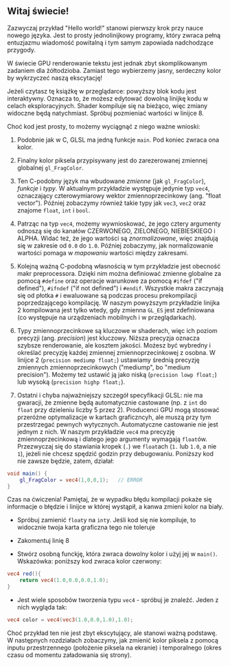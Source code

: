 ## Witaj świecie!

Zazwyczaj przykład "Hello world!" stanowi pierwszy krok przy nauce nowego języka. Jest to prosty jednolinijkowy programy, który zwraca pełną entuzjazmu wiadomość powitalną i tym samym zapowiada nadchodzące przygody. 

<!-- Usually the "Hello world!" example is the first step to learning a new language. It's a simple one-line program that outputs an enthusiastic welcoming message and declares opportunities ahead. -->

W świecie GPU renderowanie tekstu jest jednak zbyt skomplikowanym zadaniem dla żółtodzioba. Zamiast tego wybierzemy jasny, serdeczny kolor by wykrzyczeć naszą ekscytację! 

<!-- In GPU-land rendering text is an overcomplicated task for a first step, instead we'll choose a bright welcoming color to shout our enthusiasm! -->

<div class="codeAndCanvas" data="hello_world.frag"></div>

Jeżeli czytasz tę książkę w przeglądarce: powyższy blok kodu jest interaktywny. Oznacza to, że możesz edytować dowolną linijkę kodu w celach eksploracyjnych. Shader kompiluje się na bieżąco, więc zmiany widoczne będą natychmiast. Spróbuj pozmieniać wartości w linijce 8. 

<!-- If you are reading this book in a browser the previous block of code is interactive. That means you can click and change any part of the code you want to explore. Changes will be updated immediately thanks to the GPU architecture that compiles and replaces shaders *on the fly*. Give it a try by changing the values on line 8. -->

Choć kod jest prosty, to możemy wyciągnąć z niego ważne wnioski:

1.  Podobnie jak w C, GLSL ma jedną funkcje `main`. Pod koniec zwraca ona kolor.

2. Finalny kolor piksela przypisywany jest do zarezerowanej zmiennej globalnej `gl_FragColor`.

3. Ten C-podobny język ma wbudowane *zmienne* (jak `gl_FragColor`), *funkcje* i *typy*. W aktualnym przykładzie występuje jedynie typ `vec4`, oznaczający czterowymiarowy wektor zmiennoprzecinkowy (ang. "float vector"). Później zobaczymy również takie typy jak `vec3`, `vec2` oraz znajome `float`, `int` i `bool`.

4. Patrząc na typ `vec4`, możemy wywnioskować, że jego cztery argumenty odnoszą się do kanałów CZERWONEGO, ZIELONEGO, NIEBIESKIEGO i ALPHA. Widać też, że jego wartości są *znormalizowane*, więc znajdują się w zakresie od `0.0` do `1.0`. Później zobaczymy, jak normalizowanie wartości pomaga w *mapowaniu* wartości między zakresami.

5. Kolejną ważną C-podobną własnością w tym przykładzie jest obecność makr preprocessora. Dzięki nim można definiować zmienne globalne za pomocą `#define` oraz operacje warunkowe za pomocą `#ifdef` ("if defined"), `#ifndef` ("if not defined") i `#endif`. Wszystkie makra zaczynają się od płotka `#` i ewaluowane są podczas procesu prekompilacji poprzedzającego kompilację. W naszym powyższym przykładzie linijka 2  kompilowana jest tylko wtedy, gdy zmienna `GL_ES` jest zdefiniowana (co występuje na urządzeniach mobilnych i w przeglądarkach). 

<!-- Although these simple lines of code don't look like a lot, we can infer substantial knowledge from them:

1. Shader Language has a single `main` function that returns a color at the end. This is similar to C.

2. The final pixel color is assigned to the reserved global variable `gl_FragColor`.

3. This C-flavored language has built in *variables* (like `gl_FragColor`), *functions* and *types*. In this case we've just been introduced to `vec4` that stands for a four dimensional vector of floating point precision. Later we will see more types like `vec3` and `vec2` together with the popular: `float`, `int` and `bool`.

4. If we look closely to the `vec4` type we can infer that the four arguments respond to the RED, GREEN, BLUE and ALPHA channels. Also we can see that these values are *normalized*, which means they go from `0.0` to `1.0`. Later, we will learn how normalizing values makes it easier to *map* values between variables.

5. Another important *C feature* we can see in this example is the presence of preprocessor macros. Macros are part of a pre-compilation step. With them it is possible to `#define` global variables and do some basic conditional operation (with `#ifdef` and `#endif`). All the macro commands begin with a hashtag (`#`). Pre-compilation happens right before compiling and copies all the calls to `#defines` and check `#ifdef` (is defined) and `#ifndef` (is not defined) conditionals. In our "hello world!" example above, we only insert the line 2 if `GL_ES` is defined, which mostly happens when the code is compiled on mobile devices and browsers. -->

6. Typy zmiennoprzecinkowe są kluczowe w shaderach, więc ich  poziom precyzji (ang. *precision*) jest kluczowy. Niższa precyzja oznacza szybsze renderowanie, ale kosztem jakości. Możesz być wybredny i określać precyzję każdej zmiennej zmiennoprzecinkowej z osobna. W linijce 2 (`precision mediump float;`) ustawiamy średnią precyzję zmiennych zmiennoprzecinkowych ("mediump", bo "medium precision"). Możemy też ustawić ją jako niską (`precision lowp float;`) lub wysoką (`precision highp float;`).

7. Ostatni i chyba najważniejszy szczegół specyfikacji GLSL: nie ma gwaracji, że zmienne będą automatycznie castowane (np. z `int` do `float` przy dzieleniu liczby 5 przez 2). Producenci GPU mogą stosować przeróżne optymalizacje w kartach graficzncyh, ale muszą przy tym przestrzegać pewnych wytycznych. Automatyczne castowanie nie jest jednym z nich. W naszym przykładzie `vec4` ma precyzję zmiennoprzecinkową i dlatego jego argumenty wymagają `float`ów. Przezwyczaj się do stawiania kropek (`.`) we `float`ach (`1.` lub `1.0`, a nie `1`), jeżeli nie chcesz spędzić godzin przy debugowaniu. Poniższy kod nie zawsze będzie, zatem, działał:

```glsl
void main() {
    gl_FragColor = vec4(1,0,0,1);	// ERROR
}
```

Czas na ćwiczenia! Pamiętaj, że w wypadku błędu kompilacji pokaże się informacje o błędzie i linijce w której wystąpił, a kanwa zmieni kolor na biały.

* Spróbuj zamienić `float`y na `int`y. Jeśli kod się nie kompiluje, to widocznie twoja karta graficzna tego nie toleruje

* Zakomentuj linię 8

* Stwórz osobną funckję, która zwraca dowolny kolor i użyj jej w `main()`. Wskazówka: poniższy kod zwraca kolor czerwony:

```glsl
vec4 red(){
    return vec4(1.0,0.0,0.0,1.0);
}
```

* Jest wiele sposobów tworzenia typu `vec4` - spróbuj je znaleźć. Jeden z nich wygląda tak:

```glsl
vec4 color = vec4(vec3(1.0,0.0,1.0),1.0);
```

Choć przykład ten nie jest zbyt ekscytujący, ale stanowi ważną podstawę. W następnych rozdziałach zobaczymy, jak zmienić kolor piksela z pomocą inputu przestrzennego (położenie piksela na ekranie) i temporalnego (okres czasu od momentu załadowania się strony).